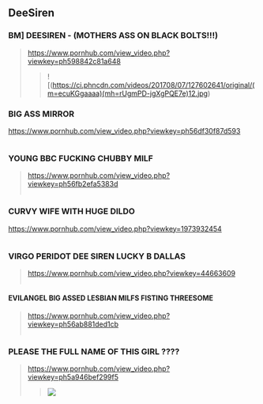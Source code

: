 ## DeeSiren
### BM] DEESIREN - (MOTHERS ASS ON BLACK BOLTS!!!)
>https://www.pornhub.com/view_video.php?viewkey=ph598842c81a648
>>![(https://ci.phncdn.com/videos/201708/07/127602641/original/(m=ecuKGgaaaa)(mh=rUgmPD-jgXgPQE7e)12.jpg)
### BIG ASS MIRROR
https://www.pornhub.com/view_video.php?viewkey=ph56df30f87d593
>>![]()
### YOUNG BBC FUCKING CHUBBY MILF
>https://www.pornhub.com/view_video.php?viewkey=ph56fb2efa5383d
>>![]()
### CURVY WIFE WITH HUGE DILDO
https://www.pornhub.com/view_video.php?viewkey=1973932454
>>![]()
### VIRGO PERIDOT DEE SIREN LUCKY B DALLAS
>https://www.pornhub.com/view_video.php?viewkey=44663609
>>![]()
#### EVILANGEL BIG ASSED LESBIAN MILFS FISTING THREESOME
>https://www.pornhub.com/view_video.php?viewkey=ph56ab881ded1cb
>>![]()
### PLEASE THE FULL NAME OF THIS GIRL ????
>https://www.pornhub.com/view_video.php?viewkey=ph5a946bef299f5
>>![](https://bi.phncdn.com/videos/201802/26/156134912/original/(m=ecuKGgaaaa)(mh=l6-CmEA4fHsxUAmy)11.jpg)

